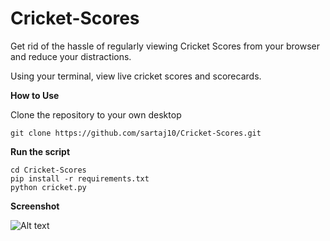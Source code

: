 # Cricket-Scores
Get rid of the hassle of regularly viewing Cricket Scores from your browser and reduce your distractions.

Using your terminal, view live cricket scores and scorecards. 

<b>How to Use</b>

Clone the repository to your own desktop
```
git clone https://github.com/sartaj10/Cricket-Scores.git
```

<b>Run the script</b>

```
cd Cricket-Scores
pip install -r requirements.txt
python cricket.py
```

<b>Screenshot</b>

![Alt text](https://github.com/sartaj10/Cricket-Scores/blob/master/Screen%20Shot%202016-03-17%20at%2012.37.42%20AM.png "Results")

